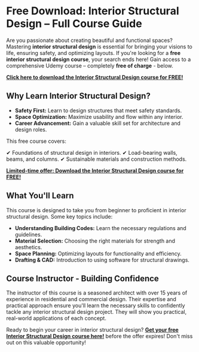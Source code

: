 # Free Download: Interior Structural Design – Full Course Guide

Are you passionate about creating beautiful and functional spaces? Mastering **interior structural design** is essential for bringing your visions to life, ensuring safety, and optimizing layouts. If you're looking for a **free interior structural design course**, your search ends here! Gain access to a comprehensive Udemy course – completely **free of charge** - below.

[**Click here to download the Interior Structural Design course for FREE!**](https://udemywork.com/interior-structural-design)

## Why Learn Interior Structural Design?

*   **Safety First:** Learn to design structures that meet safety standards.
*   **Space Optimization:** Maximize usability and flow within any interior.
*   **Career Advancement:** Gain a valuable skill set for architecture and design roles.

This free course covers:

✔ Foundations of structural design in interiors.
✔ Load-bearing walls, beams, and columns.
✔ Sustainable materials and construction methods.

[**Limited-time offer: Download the Interior Structural Design course for FREE!**](https://udemywork.com/interior-structural-design)

## What You'll Learn

This course is designed to take you from beginner to proficient in interior structural design. Some key topics include:

*   **Understanding Building Codes:** Learn the necessary regulations and guidelines.
*   **Material Selection:** Choosing the right materials for strength and aesthetics.
*   **Space Planning:** Optimizing layouts for functionality and efficiency.
*   **Drafting & CAD:** Introduction to using software for structural drawings.

## Course Instructor - Building Confidence

The instructor of this course is a seasoned architect with over 15 years of experience in residential and commercial design. Their expertise and practical approach ensure you'll learn the necessary skills to confidently tackle any interior structural design project. They will show you practical, real-world applications of each concept.

Ready to begin your career in interior structural design?
**[Get your free Interior Structural Design course here!](https://udemywork.com/interior-structural-design)** before the offer expires! Don't miss out on this valuable opportunity!
